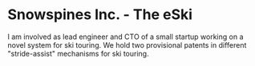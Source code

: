 # Snowspines Inc. - The eSki

I am involved as lead engineer and CTO of a small startup working on a novel system for ski touring. We hold two provisional patents in different "stride-assist" mechanisms for ski touring.
